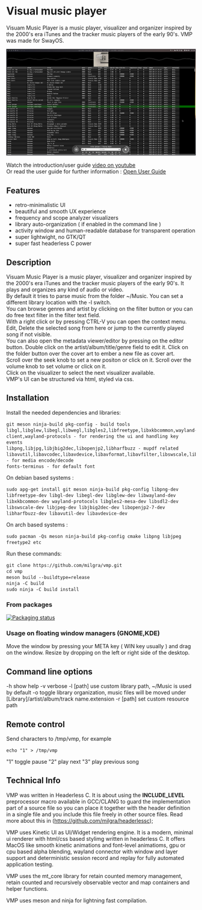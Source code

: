 # Visual music player

Visuam Music Player is a music player, visualizer and organizer inspired by the 2000's era iTunes and the tracker music players of the early 90's. VMP was made for SwayOS.

[![alt text](screenshot.png)](https://www.youtube.com/watch?v=vAeLmADOVO0)

Watch the introduction/user guide [video on youtube](https://www.youtube.com/watch?v=vAeLmADOVO0)  
Or read the user guide for further information : [Open User Guide](MANUAL.md)

## Features ##

- retro-minimalistic UI
- beautiful and smooth UX experience
- frequency and scope analyzer visualizers
- library auto-organization ( if enabled in the command line )
- activity window and human-readable database for transparent operation
- super lightwight, no GTK/QT
- super fast headerless C power

## Description ##

Visuam Music Player is a music player, visualizer and organizer inspired by the 2000's era iTunes and the tracker music players of the early 90's.
It plays and organizes any kind of audio or video.  
By default it tries to parse music from the folder ~/Music. You can set a different library location with the -l switch.  
You can browse genres and artist by clicking on the filter button or you can do free text filter in the filter text field.  
With a right click or by pressing CTRL-V you can open the context menu. Edit, Delete the selected song from here or jump to the currently played song if not visible.  
You can also open the metadata viewer/editor by pressing on the editor button. Double click on the artist/album/title/genre field to edit it. Click on the folder button over the cover art to ember a new file as cover art.  
Scroll over the seek knob to set a new positon or click on it. Scroll over the volume knob to set volume or click on it.  
Click on the visualizer to select the next visualizer available.  
VMP's UI can be structured via html, styled via css.  

## Installation ##

Install the needed dependencies and libraries:

```
git meson ninja-build pkg-config - build tools
libgl,libglew,libegl,libwegl,libgles2,libfreetype,libxkbcommon,wayland-client,wayland-protocols - for rendering the ui and handling key events
libpng,libjpg,libjbig2dec,libopenjp2,libharfbuzz - mupdf related
libavutil,libavcodec,libavdevice,libavformat,libavfilter,libswscale,libswresample,libsdl2 - for media encode/decode
fonts-terminus - for default font

````

On debian based systems :
```
sudo apg-get install git meson ninja-build pkg-config libpng-dev libfreetype-dev libgl-dev libegl-dev libglew-dev libwayland-dev libxkbcommon-dev wayland-protocols libgles2-mesa-dev libsdl2-dev libswscale-dev libjpeg-dev libjbig2dec-dev libopenjp2-7-dev libharfbuzz-dev libavutil-dev libavdevice-dev

```

On arch based systems :
```
sudo pacman -Qs meson ninja-build pkg-config cmake libpng libjpeg freetype2 etc
```

Run these commands:

```
git clone https://github.com/milgra/vmp.git
cd vmp
meson build --buildtype=release
ninja -C build
sudo ninja -C build install
```

### From packages

[![Packaging status](https://repology.org/badge/tiny-repos/vmp.svg)](https://repology.org/project/vmp/versions)

### Usage on floating window managers (GNOME,KDE) ###

Move the window by pressing your META key ( WIN key usually ) and drag on the window. Resize by dropping on the left or right side of the desktop.

## Command line options

-h 	   show help
-v 	   verbose
-l [path]  use custom library path, ~/Music is used by default
-o 	   toggle library organization, music files will be moved under [Library]/artist/album/track name.extension
-r [path]  set custom resource path

## Remote control

Send characters to /tmp/vmp, for example

```
echo "1" > /tmp/vmp
```

"1" toggle pause
"2" play next
"3" play previous song

## Technical Info ##

VMP was written in Headerless C. It is about using the __INCLUDE_LEVEL__ preprocessor macro available in GCC/CLANG to guard the implementation part of a source file so you can place it together with the header definition in a single file and you include this file freely in other source files. Read more about this in (https://github.com/milgra/headerlessc);

VMP uses Kinetic UI as UI/Widget rendering engine. It is a modern, minimal ui renderer with html/css based stylimg written in headerless C. It offers MacOS like smooth kinetic animations and font-level animatioms, gpu or cpu based alpha blending, wayland connector with window and layer support and deterministic session record and replay for fully automated application testing.

VMP uses the mt_core library for retain counted memory management, retain counted and recursively observable vector and map containers and helper functions.

VMP uses meson and ninja for lightning fast compilation.
